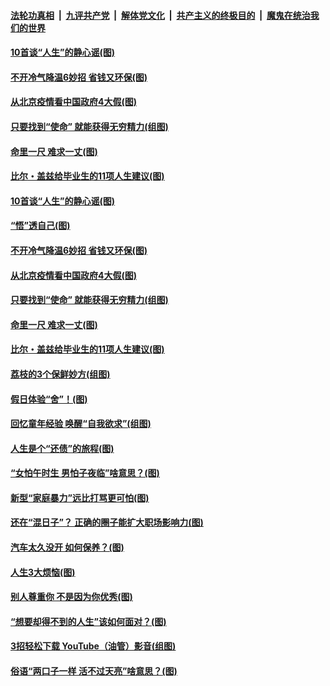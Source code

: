 ####  [法轮功真相](../../../../basic/blob/master/README.md?t=06231531) &nbsp;|&nbsp; [九评共产党](../../../../9ping.md/blob/master/README.md?t=06231531) &nbsp;|&nbsp; [解体党文化](../../../../jtdwh.md/blob/master/README.md?t=06231531)  &nbsp;|&nbsp; [共产主义的终极目的](../../../../gczydzjmd.md/blob/master/README.md?t=06231531) &nbsp;|&nbsp; [魔鬼在统治我们的世界](../../../../mgztzwmdsj.md/blob/master/README.md?t=06231531) 

#### [10首谈“人生”的静心谣(图)](../pages/p8/936965.md?t=06231531) 

#### [不开冷气降温6妙招 省钱又环保(图)](../pages/p8/937329.md?t=06231531) 

#### [从北京疫情看中国政府4大假(图)](../pages/p8/937196.md?t=06231531) 

#### [只要找到“使命” 就能获得无穷精力(组图)](../pages/p8/937159.md?t=06231531) 

#### [命里一尺 难求一丈(图)](../pages/p8/936782.md?t=06231531) 

#### [比尔・盖兹给毕业生的11项人生建议(图)](../pages/p8/936231.md?t=06231531) 

#### [10首谈“人生”的静心谣(图)](../pages/p8/936965.md?t=06231531) 

#### [“悟”透自己(图)](../pages/p8/936972.md?t=06231531) 

#### [不开冷气降温6妙招 省钱又环保(图)](../pages/p8/937329.md?t=06231531) 

#### [从北京疫情看中国政府4大假(图)](../pages/p8/937196.md?t=06231531) 

#### [只要找到“使命” 就能获得无穷精力(组图)](../pages/p8/937159.md?t=06231531) 

#### [命里一尺 难求一丈(图)](../pages/p8/936782.md?t=06231531) 

#### [比尔・盖兹给毕业生的11项人生建议(图)](../pages/p8/936231.md?t=06231531) 

#### [荔枝的3个保鲜妙方(组图)](../pages/p8/936950.md?t=06231531) 

#### [假日体验“舍”！(图)](../pages/p8/937183.md?t=06231531) 

#### [回忆童年经验 唤醒“自我欲求”(组图)](../pages/p8/937082.md?t=06231531) 

#### [人生是个“还债”的旅程(图)](../pages/p8/936768.md?t=06231531) 

#### [“女怕午时生 男怕子夜临”啥意思？(图)](../pages/p8/937081.md?t=06231531) 

#### [新型“家庭暴力”远比打骂更可怕(图)](../pages/p8/936230.md?t=06231531) 

#### [还在“混日子”？ 正确的圈子能扩大职场影响力(图)](../pages/p8/937049.md?t=06231531) 

#### [汽车太久没开 如何保养？(图)](../pages/p8/937035.md?t=06231531) 

#### [人生3大烦恼(图)](../pages/p8/936959.md?t=06231531) 

#### [别人尊重你 不是因为你优秀(图)](../pages/p8/936253.md?t=06231531) 

#### [“想要却得不到的人生”该如何面对？(图)](../pages/p8/936933.md?t=06231531) 

#### [3招轻松下载 YouTube（油管）影音(组图)](../pages/p8/936922.md?t=06231531) 

#### [俗语“两口子一样 活不过天亮”啥意思？(图)](../pages/p8/936917.md?t=06231531) 

